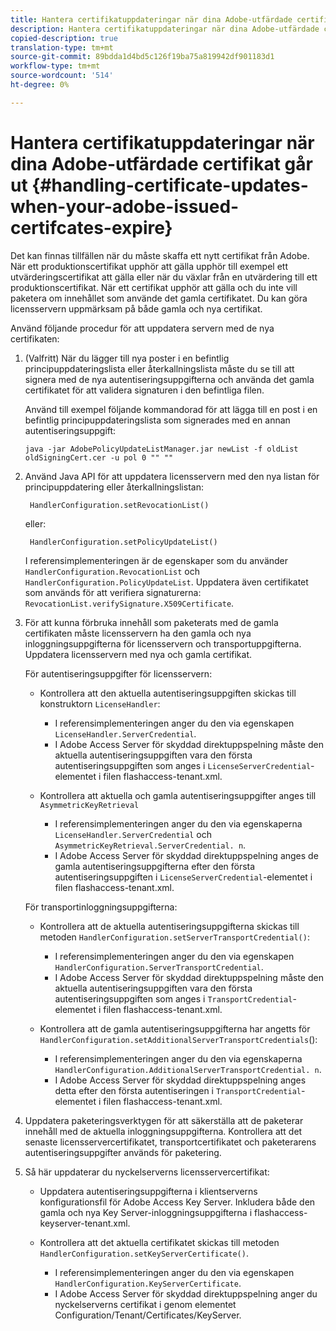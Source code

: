 ```yaml
---
title: Hantera certifikatuppdateringar när dina Adobe-utfärdade certifikat upphör att gälla
description: Hantera certifikatuppdateringar när dina Adobe-utfärdade certifikat upphör att gälla
copied-description: true
translation-type: tm+mt
source-git-commit: 89bdda1d4bd5c126f19ba75a819942df901183d1
workflow-type: tm+mt
source-wordcount: '514'
ht-degree: 0%

---
```



# Hantera certifikatuppdateringar när dina Adobe-utfärdade certifikat går ut {#handling-certificate-updates-when-your-adobe-issued-certifcates-expire}

Det kan finnas tillfällen när du måste skaffa ett nytt certifikat från Adobe. När ett produktionscertifikat upphör att gälla upphör till exempel ett utvärderingscertifikat att gälla eller när du växlar från en utvärdering till ett produktionscertifikat. När ett certifikat upphör att gälla och du inte vill paketera om innehållet som använde det gamla certifikatet. Du kan göra licensservern uppmärksam på både gamla och nya certifikat.

Använd följande procedur för att uppdatera servern med de nya certifikaten:

1. (Valfritt) När du lägger till nya poster i en befintlig principuppdateringslista eller återkallningslista måste du se till att signera med de nya autentiseringsuppgifterna och använda det gamla certifikatet för att validera signaturen i den befintliga filen.

   Använd till exempel följande kommandorad för att lägga till en post i en befintlig principuppdateringslista som signerades med en annan autentiseringsuppgift:

   ```
   java -jar AdobePolicyUpdateListManager.jar newList -f oldList oldSigningCert.cer -u pol 0 "" ""
   ```

1. Använd Java API för att uppdatera licensservern med den nya listan för principuppdatering eller återkallningslistan:

   ```
    HandlerConfiguration.setRevocationList() 
   ```

   eller:

   ```
    HandlerConfiguration.setPolicyUpdateList()
   ```

   I referensimplementeringen är de egenskaper som du använder `HandlerConfiguration.RevocationList` och `HandlerConfiguration.PolicyUpdateList`. Uppdatera även certifikatet som används för att verifiera signaturerna: `RevocationList.verifySignature.X509Certificate`.

1. För att kunna förbruka innehåll som paketerats med de gamla certifikaten måste licensservern ha den gamla och nya inloggningsuppgifterna för licensservern och transportuppgifterna. Uppdatera licensservern med nya och gamla certifikat.

   För autentiseringsuppgifter för licensservern:

   * Kontrollera att den aktuella autentiseringsuppgiften skickas till konstruktorn `LicenseHandler`:

      * I referensimplementeringen anger du den via egenskapen `LicenseHandler.ServerCredential`.
      * I Adobe Access Server för skyddad direktuppspelning måste den aktuella autentiseringsuppgiften vara den första autentiseringsuppgiften som anges i `LicenseServerCredential`-elementet i filen flashaccess-tenant.xml.
   * Kontrollera att aktuella och gamla autentiseringsuppgifter anges till `AsymmetricKeyRetrieval`

      * I referensimplementeringen anger du den via egenskaperna `LicenseHandler.ServerCredential` och `AsymmetricKeyRetrieval.ServerCredential. n`.
      * I Adobe Access Server för skyddad direktuppspelning anges de gamla autentiseringsuppgifterna efter den första autentiseringsuppgiften i `LicenseServerCredential`-elementet i filen flashaccess-tenant.xml.

   För transportinloggningsuppgifterna:

   * Kontrollera att de aktuella autentiseringsuppgifterna skickas till metoden `HandlerConfiguration.setServerTransportCredential()`:

      * I referensimplementeringen anger du den via egenskapen `HandlerConfiguration.ServerTransportCredential`.
      * I Adobe Access Server för skyddad direktuppspelning måste den aktuella autentiseringsuppgiften vara den första autentiseringsuppgiften som anges i `TransportCredential`-elementet i filen flashaccess-tenant.xml.
   * Kontrollera att de gamla autentiseringsuppgifterna har angetts för `HandlerConfiguration.setAdditionalServerTransportCredentials`():

      * I referensimplementeringen anger du den via egenskaperna `HandlerConfiguration.AdditionalServerTransportCredential. n`.
      * I Adobe Access Server för skyddad direktuppspelning anges detta efter den första autentiseringen i `TransportCredential`-elementet i filen flashaccess-tenant.xml.




1. Uppdatera paketeringsverktygen för att säkerställa att de paketerar innehåll med de aktuella inloggningsuppgifterna. Kontrollera att det senaste licensservercertifikatet, transportcertifikatet och paketerarens autentiseringsuppgifter används för paketering.
1. Så här uppdaterar du nyckelserverns licensservercertifikat:

   * Uppdatera autentiseringsuppgifterna i klientserverns konfigurationsfil för Adobe Access Key Server. Inkludera både den gamla och nya Key Server-inloggningsuppgifterna i flashaccess-keyserver-tenant.xml.
   * Kontrollera att det aktuella certifikatet skickas till metoden `HandlerConfiguration.setKeyServerCertificate()`.

      * I referensimplementeringen anger du den via egenskapen `HandlerConfiguration.KeyServerCertificate`.
      * I Adobe Access Server för skyddad direktuppspelning anger du nyckelserverns certifikat i genom elementet Configuration/Tenant/Certificates/KeyServer.

